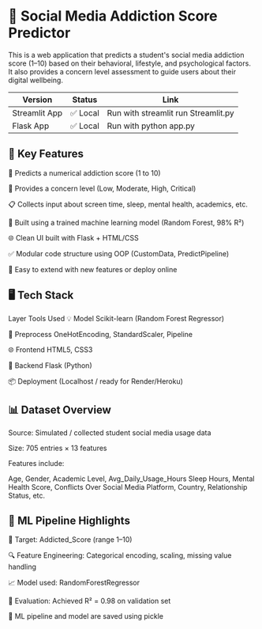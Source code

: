 # 📱 Social Media Addiction Score Predictor
This is a web application that predicts a student's social media addiction score (1–10) based on their behavioral, lifestyle, and psychological factors.
It also provides a concern level assessment to guide users about their digital wellbeing.

| Version        | Status     |                           Link                             |
|----------------|------------|------------------------------------------------------------|
| Streamlit App  | ✅ Local   | Run with             streamlit run Streamlit.py
| Flask App      | ✅ Local   | Run with             python app.py

## 🌟 Key Features
🔢 Predicts a numerical addiction score (1 to 10)

🧠 Provides a concern level (Low, Moderate, High, Critical)

📋 Collects input about screen time, sleep, mental health, academics, etc.

🧮 Built using a trained machine learning model (Random Forest, 98% R²)

🌐 Clean UI built with Flask + HTML/CSS

✅ Modular code structure using OOP (CustomData, PredictPipeline)

🎯 Easy to extend with new features or deploy online


## 🖥️ Tech Stack
Layer	Tools Used
💡 Model	Scikit-learn (Random Forest Regressor)

🔄 Preprocess	OneHotEncoding, StandardScaler, Pipeline

🌐 Frontend	HTML5, CSS3

🧠 Backend	Flask (Python)

📦 Deployment	(Localhost / ready for Render/Heroku)


## 📊 Dataset Overview
Source: Simulated / collected student social media usage data

Size: 705 entries × 13 features

Features include:

Age, Gender, Academic Level, Avg_Daily_Usage_Hours
Sleep Hours, Mental Health Score, Conflicts Over Social Media
Platform, Country, Relationship Status, etc.



## 🧠 ML Pipeline Highlights 

📌 Target: Addicted_Score (range 1–10)

🔍 Feature Engineering: Categorical encoding, scaling, missing value handling

📈 Model used: RandomForestRegressor

🧪 Evaluation: Achieved R² = 0.98 on validation set

🔗 ML pipeline and model are saved using pickle
